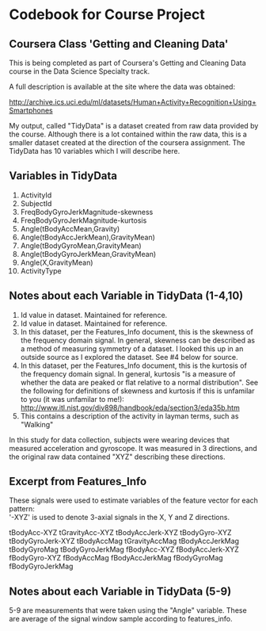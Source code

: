 Codebook for Course Project
========================================
Coursera Class 'Getting and Cleaning Data'
----------------------------------------

This is being completed as part of Coursera's Getting and Cleaning Data course in the Data Science Specialty track.

A full description is available at the site where the data was obtained: 

http://archive.ics.uci.edu/ml/datasets/Human+Activity+Recognition+Using+Smartphones 

My output, called "TidyData" is a dataset created from raw data provided by the course. Although there is a lot contained within the raw data, this is a smaller dataset created at the direction of the coursera assignment. The TidyData has 10 variables which I will describe here.

Variables in TidyData
------------------------

1. ActivityId
2. SubjectId
3. FreqBodyGyroJerkMagnitude-skewness
4. FreqBodyGyroJerkMagnitude-kurtosis
5. Angle(tBodyAccMean,Gravity)
6. Angle(tBodyAccJerkMean),GravityMean)
7. Angle(tBodyGyroMean,GravityMean)
8. Angle(tBodyGyroJerkMean,GravityMean)
9. Angle(X,GravityMean)
10. ActivityType


Notes about each Variable in TidyData (1-4,10)
------------------------------

1. Id value in dataset. Maintained for reference.
2. Id value in dataset. Maintained for reference.
3. In this dataset, per the Features_Info document, this is the skewness of the frequency domain signal. In general, skewness can be described as a method of measuring symmetry of a dataset. I looked this up in an outside source as I explored the dataset. See #4 below for source.
4. In this dataset, per the Features_Info document, this is the kurtosis of the frequency domain signal. In general, kurtosis "is a measure of whether the data are peaked or flat relative to a normal distribution". See the following for definitions of skewness and kurtosis if this is unfamilar to you (it was unfamilar to me!): http://www.itl.nist.gov/div898/handbook/eda/section3/eda35b.htm
10. This contains a description of the activity in layman terms, such as "Walking"

In this study for data collection, subjects were wearing devices that measured acceleration and gyroscope. It was measured in 3 directions, and the original raw data contained "XYZ" describing these directions.

Excerpt from Features_Info
---------------------

These signals were used to estimate variables of the feature vector for each pattern:  
'-XYZ' is used to denote 3-axial signals in the X, Y and Z directions.

tBodyAcc-XYZ
tGravityAcc-XYZ
tBodyAccJerk-XYZ
tBodyGyro-XYZ
tBodyGyroJerk-XYZ
tBodyAccMag
tGravityAccMag
tBodyAccJerkMag
tBodyGyroMag
tBodyGyroJerkMag
fBodyAcc-XYZ
fBodyAccJerk-XYZ
fBodyGyro-XYZ
fBodyAccMag
fBodyAccJerkMag
fBodyGyroMag
fBodyGyroJerkMag

Notes about each Variable in TidyData (5-9)
------------------------------

5-9 are measurements that were taken using the "Angle" variable. These are average of the signal window sample according to features_info.